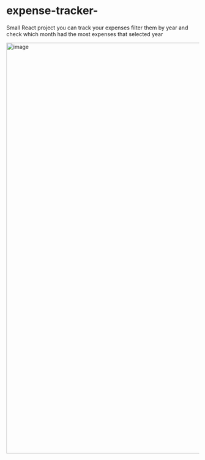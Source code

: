 # expense-tracker-
Small React project
you can track your expenses filter them by year and check which month had the most expenses that selected year

<img width="1073" alt="image" src="https://user-images.githubusercontent.com/98285260/221434913-6150d434-07f1-41fe-bd47-ac405e1800ac.png">

